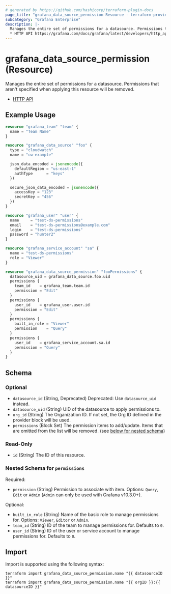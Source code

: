 ```yaml
---
# generated by https://github.com/hashicorp/terraform-plugin-docs
page_title: "grafana_data_source_permission Resource - terraform-provider-grafana"
subcategory: "Grafana Enterprise"
description: |-
  Manages the entire set of permissions for a datasource. Permissions that aren't specified when applying this resource will be removed.
  * HTTP API https://grafana.com/docs/grafana/latest/developers/http_api/datasource_permissions/
---
```


# grafana_data_source_permission (Resource)

Manages the entire set of permissions for a datasource. Permissions that aren't specified when applying this resource will be removed.
* [HTTP API](https://grafana.com/docs/grafana/latest/developers/http_api/datasource_permissions/)

## Example Usage

```terraform
resource "grafana_team" "team" {
  name = "Team Name"
}

resource "grafana_data_source" "foo" {
  type = "cloudwatch"
  name = "cw-example"

  json_data_encoded = jsonencode({
    defaultRegion = "us-east-1"
    authType      = "keys"
  })

  secure_json_data_encoded = jsonencode({
    accessKey = "123"
    secretKey = "456"
  })
}

resource "grafana_user" "user" {
  name     = "test-ds-permissions"
  email    = "test-ds-permissions@example.com"
  login    = "test-ds-permissions"
  password = "hunter2"
}

resource "grafana_service_account" "sa" {
  name = "test-ds-permissions"
  role = "Viewer"
}

resource "grafana_data_source_permission" "fooPermissions" {
  datasource_uid = grafana_data_source.foo.uid
  permissions {
    team_id    = grafana_team.team.id
    permission = "Edit"
  }
  permissions {
    user_id    = grafana_user.user.id
    permission = "Edit"
  }
  permissions {
    built_in_role = "Viewer"
    permission    = "Query"
  }
  permissions {
    user_id    = grafana_service_account.sa.id
    permission = "Query"
  }
}
```

<!-- schema generated by tfplugindocs -->
## Schema

### Optional

- `datasource_id` (String, Deprecated) Deprecated: Use `datasource_uid` instead.
- `datasource_uid` (String) UID of the datasource to apply permissions to.
- `org_id` (String) The Organization ID. If not set, the Org ID defined in the provider block will be used.
- `permissions` (Block Set) The permission items to add/update. Items that are omitted from the list will be removed. (see [below for nested schema](#nestedblock--permissions))

### Read-Only

- `id` (String) The ID of this resource.

<a id="nestedblock--permissions"></a>
### Nested Schema for `permissions`

Required:

- `permission` (String) Permission to associate with item. Options: `Query`, `Edit` or `Admin` (`Admin` can only be used with Grafana v10.3.0+).

Optional:

- `built_in_role` (String) Name of the basic role to manage permissions for. Options: `Viewer`, `Editor` or `Admin`.
- `team_id` (String) ID of the team to manage permissions for. Defaults to `0`.
- `user_id` (String) ID of the user or service account to manage permissions for. Defaults to `0`.

## Import

Import is supported using the following syntax:

```shell
terraform import grafana_data_source_permission.name "{{ datasourceID }}"
terraform import grafana_data_source_permission.name "{{ orgID }}:{{ datasourceID }}"
```
